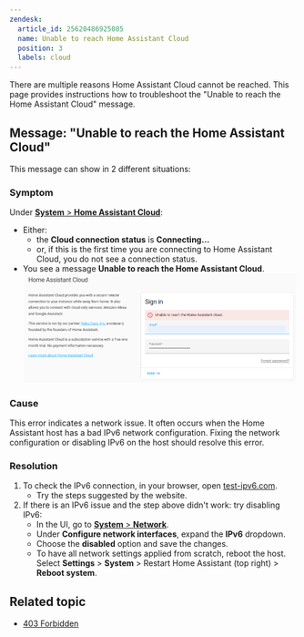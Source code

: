 ```yaml
---
zendesk:
  article_id: 25620486925085
  name: Unable to reach Home Assistant Cloud
  position: 3
  labels: cloud
---
```


There are multiple reasons Home Assistant Cloud cannot be reached. This page provides instructions how to troubleshoot the "Unable to reach the Home Assistant Cloud" message.

## Message: "Unable to reach the Home Assistant Cloud"

This message can show in 2 different situations:

### Symptom

Under [**System** > **Home Assistant Cloud**](https://my.home-assistant.io/redirect/cloud/):

- Either:
  - the **Cloud connection status** is **Connecting&#8230;**
  - or, if this is the first time you are connecting to Home Assistant Cloud, you do not see a connection status.
- You see a message **Unable to reach the Home Assistant Cloud**.
  <img src="/static/img/cloud/coud_unable_to_connect_03.png" alt="Unable to connect to Home Assistant Cloud">

### Cause

This error indicates a network issue. It often occurs when the Home Assistant host has a bad IPv6 network configuration. Fixing the network configuration or disabling IPv6 on the host should resolve this error.

### Resolution

1. To check the IPv6 connection, in your browser, open [test-ipv6.com](https://test-ipv6.com/).
   - Try the steps suggested by the website.
2. If there is an IPv6 issue and the step above didn't work: try disabling IPv6:
   - In the UI, go to [**System** > **Network**](https://my.home-assistant.io/redirect/network/).
   - Under **Configure network interfaces**, expand the **IPv6** dropdown.
   - Choose the **disabled** option and save the changes.
   - To have all network settings applied from scratch, reboot the host. Select **Settings** > **System** > Restart Home Assistant (top right) > **Reboot system**.



## Related topic

- [403 Forbidden](/hc/en-us/articles/26203603012509)